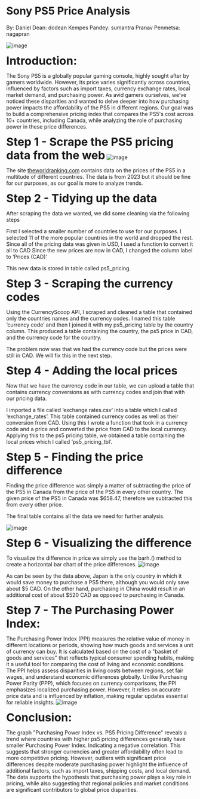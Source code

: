 # Sony PS5 Price Analysis
By:
Daniel Dean: dcdean
Kempes Pandey: sumantra
Pranav Penmetsa: nagapran

![image](https://github.com/user-attachments/assets/236569b6-dd23-46af-a8a0-c1394cc286eb)

<strong><span style="font-size:30px;">Introduction:</span></strong>

The Sony PS5 is a globally popular gaming console, highly sought after by gamers worldwide. However, its price varies significantly across countries, influenced by factors such as import taxes, currency exchange rates, local market demand, and purchasing power. As avid gamers ourselves, we’ve noticed these disparities and wanted to delve deeper into how purchasing power impacts the affordability of the PS5 in different regions. Our goal was to build a comprehensive pricing index that compares the PS5's cost across 10+ countries, including Canada, while analyzing the role of purchasing power in these price differences.

<strong><span style="font-size:30px;">Step 1 - Scrape the PS5 pricing data from the web</span></strong>
![image](https://github.com/user-attachments/assets/c5f73ae5-2f6f-4711-96b1-ab521c6a1bde)

The site <a href="https://www.theworldranking.com/statistics/160/playstation-5-prices-country/">theworldranking.com</a> contains data on the prices of the PS5 in a multitude of different countries. The data is from 2023 but it should be fine for our purposes, as our goal is more to analyze trends.

<strong><span style="font-size:30px;">Step 2 - Tidying up the data</span></strong> 

After scraping the data we wanted, we did some cleaning via the following steps

First I selected a smaller number of countries to use for our purposes. I selected 11 of the more popular countries in the world and dropped the rest.
Since all of the pricing data was given in USD, I used a function to convert it all to CAD
Since the new prices are now in CAD, I changed the column label to ‘Prices (CAD)’

This new data is stored in table called ps5_pricing.

<strong><span style="font-size:30px;">Step 3 - Scraping the currency codes</span></strong>

Using the CurrencyScoop API, I scraped and cleaned a table that contained only the countries names and the currency codes. I named this table ‘currency code’ and then I joined it with my ps5_pricing table by the country column. This produced a table containing the country, the ps5 price in CAD, and the currency code for the country. 

The problem now was that we had the currency code but the prices were still in CAD. We will fix this in the next step.

<strong><span style="font-size:30px;">Step 4 - Adding the local prices</span></strong>

Now that we have the currency code in our table, we can upload a table that contains currency conversions as with currency codes and join that with our pricing data.

I imported a file called ‘exchange rates.csv’ into a table which I called ‘exchange_rates’. This table contained currency codes as well as their conversion from CAD. Using this I wrote a function that took in a currency code and a price and converted the price from CAD to the local currency. Applying this to the ps5 pricing table, we obtained a table containing the local prices which I called ‘ps5_pricing_tbl’.

<strong><span style="font-size:30px;">Step 5 - Finding the price difference</span></strong>

Finding the price difference was simply a matter of subtracting the price of the PS5 in Canada from the price of the PS5 in every other country. The given price of the PS5 in Canada was $658.47, therefore we subtracted this from every other price.

The final table contains all the data we need for further analysis.

![image](https://github.com/user-attachments/assets/84ee9b8f-058d-4ed7-9a03-8149f0b406b0)

<strong><span style="font-size:30px;">Step 6 - Visualizing the difference</span></strong>

To visualize the difference in price we simply use the barh.() method to create a horizontal bar chart of the price differences.
![image](https://github.com/user-attachments/assets/5c2cc889-fc32-446d-a486-09620af91721)

As can be seen by the data above, Japan is the only country in which it would save money to purchase a PS5 there, although you would only save about $5 CAD. On the other hand, purchasing in China would result in an additional cost of about $520 CAD as opposed to purchasing in Canada.

<strong><span style="font-size:30px;">Step 7 - The Purchasing Power Index:</span></strong>

The Purchasing Power Index (PPI) measures the relative value of money in different locations or periods, showing how much goods and services a unit of currency can buy. It is calculated based on the cost of a "basket of goods and services" that reflects typical consumer spending habits, making it a useful tool for comparing the cost of living and economic conditions. The PPI helps assess disparities in living costs between regions, set fair wages, and understand economic differences globally. Unlike Purchasing Power Parity (PPP), which focuses on currency comparisons, the PPI emphasizes localized purchasing power. However, it relies on accurate price data and is influenced by inflation, making regular updates essential for reliable insights.
![image](https://github.com/user-attachments/assets/c40ad291-fab8-4cb5-8e11-3bd860c4ccd5)


<strong><span style="font-size:30px;">Conclusion:</span></strong>

The graph "Purchasing Power Index vs. PS5 Pricing Difference" reveals a trend where countries with higher ps5 pricing differences  generally have smaller Purchasing Power Index. Indicating a negative correlation. This suggests that stronger currencies and greater affordability often lead to more competitive pricing. However, outliers with significant price differences despite moderate purchasing power highlight the influence of additional factors, such as import taxes, shipping costs, and local demand. The data supports the hypothesis that purchasing power plays a key role in pricing, while also suggesting that regional policies and market conditions are significant contributors to global price disparities.













